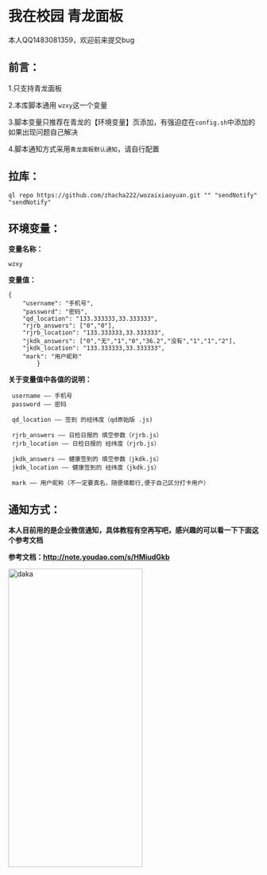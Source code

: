 # 我在校园 青龙面板

本人QQ1483081359，欢迎前来提交bug

## 前言：

1.只支持青龙面板

2.本库脚本通用 `wzxy`这一个变量

3.脚本变量只推荐在青龙的【环境变量】页添加，有强迫症在`config.sh`中添加的如果出现问题自己解决

4.脚本通知方式采用`青龙面板默认通知`，请自行配置


## 拉库：

```
ql repo https://github.com/zhacha222/wozaixiaoyuan.git "" "sendNotify" "sendNotify"
```

## 环境变量：

**变量名称：**
```
wzxy
```
**变量值：**
```
{
    "username": "手机号",
    "password": "密码",
    "qd_location": "133.333333,33.333333",
    "rjrb_answers": ["0","0"],
    "rjrb_location": "133.333333,33.333333",
    "jkdk_answers": ["0","无","1","0","36.2","没有","1","1","2"],
    "jkdk_location": "133.333333,33.333333",
    "mark": "用户昵称"
        }
```


**关于变量值中各值的说明：**
```
 username —— 手机号
 password —— 密码

 qd_location —— 签到 的经纬度（qd原始版 .js)

 rjrb_answers —— 日检日报的 填空参数（rjrb.js）
 rjrb_location —— 日检日报的 经纬度（rjrb.js）

 jkdk_answers —— 健康签到的 填空参数（jkdk.js）
 jkdk_location —— 健康签到的 经纬度（jkdk.js）

 mark —— 用户昵称（不一定要真名，随便填都行,便于自己区分打卡用户）
```


## 通知方式：

**本人目前用的是企业微信通知，具体教程有空再写吧，感兴趣的可以看一下下面这个参考文档**

**参考文档：http://note.youdao.com/s/HMiudGkb**

<img src="https://cdn.jsdelivr.net/gh/zhacha222/wozaixiaoyuan@e149d21fd4ae3e8cfef8654708c2fbe6fb54a17f/jpg/A97F963D4799767B81EDDD73A763BF19.jpg" width="270px" height="600px" alt="daka" align=center>
